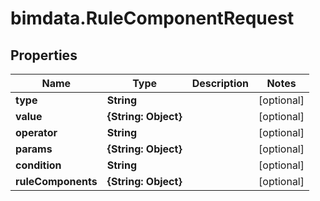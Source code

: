 # bimdata.RuleComponentRequest

## Properties

Name | Type | Description | Notes
------------ | ------------- | ------------- | -------------
**type** | **String** |  | [optional] 
**value** | **{String: Object}** |  | [optional] 
**operator** | **String** |  | [optional] 
**params** | **{String: Object}** |  | [optional] 
**condition** | **String** |  | [optional] 
**ruleComponents** | **{String: Object}** |  | [optional] 


